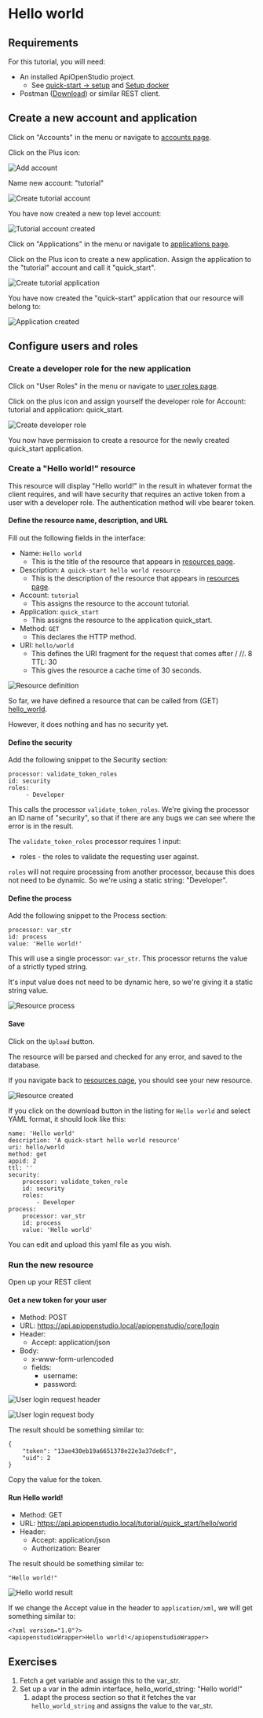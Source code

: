 Hello world
===========

Requirements
------------

For this tutorial, you will need:

* An installed ApiOpenStudio project.
    * See <a href="/quick-start/setup.html" target="_blank">quick-start -> setup</a>
      and <a href="/installation/docker/developer-environment.html" target="_blank">
      Setup docker</a>
* Postman (<a href="https://www.postman.com/downloads/" target="_blank">Download</a>)
  or similar REST client.

Create a new account and application
------------------------------------

Click on "Accounts" in the menu or navigate to [accounts page][accounts_page].

Click on the Plus icon:

![Add account][add_account_image]

Name new account: "tutorial"

![Create tutorial account][create_account_image]

You have now created a new top level account:

![Tutorial account created][account_created_image]

Click on "Applications" in the menu or navigate
to [applications page][applications_page].

Click on the Plus icon to create a new application. Assign the application to
the "tutorial" account and call it "quick_start".

![Create tutorial application][create_application_image]

You have now created the "quick-start" application that our resource will belong
to:

![Application created][application_created_image]

Configure users and roles
-------------------------

### Create a developer role for the new application

Click on "User Roles" in the menu or navigate to [user roles page][user_roles_page].

Click on the plus icon and assign yourself the developer role for Account:
tutorial and application: quick_start.

![Create developer role][create_developer_role_image]

You now have permission to create a resource for the newly created quick_start
application.

### Create a "Hello world!" resource

This resource will display "Hello world!" in the result in whatever format the
client requires, and will have security that requires an active token from a
user with a developer role. The authentication method will vbe bearer token.

#### Define the resource name, description, and URL

Fill out the following fields in the interface:

* Name: `Hello world`
    * This is the title of the resource that appears
      in [resources page][resources_page].
* Description: `A quick-start hello world resource`
    * This is the description of the resource that appears
      in [resources page][resources_page].
* Account: `tutorial`
    * This assigns the resource to the account tutorial.
* Application: `quick_start`
    * This assigns the resource to the application quick_start.
* Method: `GET`
    * This declares the HTTP method.
* URI: `hello/world`
    * This defines the URI fragment for the request that comes after /<account>
      /<application>/. 8 TTL: 30
    * This gives the resource a cache time of 30 seconds.

![Resource definition][resource_definition_1_image]

So far, we have defined a resource that can be called from (GET)
[hello_world][hello_world_get_request].

However, it does nothing and has no security yet.

#### Define the security

Add the following snippet to the Security section:

    processor: validate_token_roles
    id: security
    roles:
         - Developer

This calls the processor `validate_token_roles`. We're giving the processor an ID name
of "security", so that if there are any bugs we can see where the error is in
the result.

The `validate_token_roles` processor requires 1 input:

* roles - the roles to validate the requesting user against.

`roles` will not require processing from another processor, because this does
not need to be dynamic. So we're using a static string: "Developer".

#### Define the process

Add the following snippet to the Process section:

    processor: var_str
    id: process
    value: 'Hello world!'

This will use a single processor: `var_str`. This processor returns the
value of a strictly typed string.

It's input value does not need to be dynamic here, so we're giving it a static
string value.

![Resource process][resource_definition_3_image]

#### Save

Click on the `Upload` button.

The resource will be parsed and checked for any error, and saved to the
database.

If you navigate back to [resources page][resources_page], you should see your
new resource.

![Resource created][resource_created_image]

If you click on the download button in the listing for `Hello world` and
select YAML format, it should look like this:

    name: 'Hello world'
    description: 'A quick-start hello world resource'
    uri: hello/world
    method: get
    appid: 2
    ttl: ''
    security:
        processor: validate_token_role
        id: security
        roles:
            - Developer
    process:
        processor: var_str
        id: process
        value: 'Hello world'

You can edit and upload this yaml file as you wish.

### Run the new resource

Open up your REST client

#### Get a new token for your user

* Method: POST
* URL: https://api.apiopenstudio.local/apiopenstudio/core/login
* Header:
    * Accept: application/json
* Body:
    * x-www-form-urlencoded
    * fields:
        * username: <username>
        * password: <password>

![User login request header][user_login_request_header_image]

![User login request body][user_login_request_body_image]

The result should be something similar to:

    {
        "token": "13ae430eb19a6651378e22e3a37de8cf",
        "uid": 2
    }

Copy the value for the token.

#### Run Hello world!

* Method: GET
* URL: https://api.apiopenstudio.local/tutorial/quick_start/hello/world
* Header:
    * Accept: application/json
    * Authorization: Bearer <token>

The result should be something similar to:

    "Hello world!"

![Hello world result][hello_world_result_image]

If we change the Accept value in the header to `application/xml`, we will
get something similar to:

    <?xml version="1.0"?>
    <apiopenstudioWrapper>Hello world!</apiopenstudioWrapper>

Exercises
---------

1. Fetch a get variable and assign this to the var_str.
1. Set up a var in the admin interface, hello_world_string: "Hello world!"
    1. adapt the process section so that it fetches the
       var `hello_world_string` and assigns the value to the var_str.

[accounts_page]: https://admin.apiopenstudio.local/accounts

[applications_page]: https://admin.apiopenstudio.local/applications

[user_roles_page]: https://admin.apiopenstudio.local/user/roles

[resources_page]: https://admin.apiopenstudio.local/resources

[hello_world]: https://api.apiopenstudio.local/tutorial/quick_start/hello/world

[hello_world_get_request]: https://api.apiopenstudio.local/tutorial/quick_start/hello/world

[add_account_image]: images/account_add_button.png

[create_account_image]: images/create_account.png

[account_created_image]: images/new_account.png

[create_application_image]: images/create_application.png

[application_created_image]: images/new_application.png

[create_developer_role_image]: images/create_user_role.png

[resource_definition_1_image]: images/resource_definition_1.png

[resource_definition_3_image]: images/resource_definition_3.png

[resource_created_image]: images/resource_created.png

[user_login_request_header_image]: images/user_login_header.png

[user_login_request_body_image]: images/user_login_body.png

[hello_world_result_image]: images/hello_world_result.png
